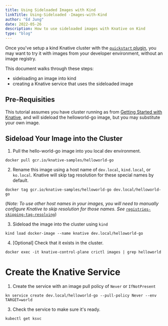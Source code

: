 ```yaml
---
title: Using Sideloaded Images with Kind
linkTitle: Using-Sideloaded -Images-with-Kind
author: "Ed Jung"
date: 2022-05-26
description: How to use sideloaded images with Knative on Kind
type: "blog"
---
```


Once you've setup a kind Knative cluster with the [`quickstart` plugin](https://github.com/knative-sandbox/kn-plugin-quickstart), you may want to try it with images from your developer environment, without an image registry.

This document walks through these steps:

* sideloading an image into kind
* creating a Knative service that uses the sideloaded image

## Pre-Requisities

This tutorial assumes you have cluster running as from [Getting Started with Knative](https://knative.dev/docs/getting-started/),
 and will sideload the helloworld-go image, but you may substitute your own image.


## Sideload Your Image into the Cluster

1. Pull the hello-world-go image into you local dev environment.

  ```
  docker pull gcr.io/knative-samples/helloworld-go
  ```

2. Rename this image using a host name of `dev.local`, `kind.local`, or `ko.local`. Knative will skip tag resolution for these special names by default.

  ```
docker tag gcr.io/knative-samples/helloworld-go dev.local/helloworld-go
  ```

  (*Note: To use other host names in your images, you will need to manually configure Knative to skip resolution for those names. See* [`registries-skipping-tag-resolving`](https://knative.dev/docs/serving/configuration/deployment/#skipping-tag-resolution))


3. Sideload the image into the cluster using `kind`

  ```
kind load docker-image --name knative dev.local/helloworld-go
  ```

4. [Optional] Check that it exists in the cluster.

  ```
docker exec -it knative-control-plane crictl images | grep helloworld
  ```

# Create the Knative Service

1. Create the service with an image pull policy of `Never` or `IfNotPresent`


  ```
kn service create dev.local/helloworld-go --pull-policy Never --env TARGET=world

  ```



3. Check the service to make sure it's ready.

  ```
kubectl get ksvc
  ```

